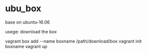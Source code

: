 # ubu_box
base on ubuntu-16.06 

usege:
download the box

vagrant box add --name boxname /path/download/box
vagrant init boxname
vagrant up 
